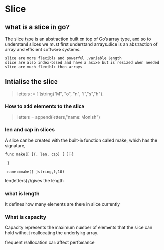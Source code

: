 # Slice 
## what is a slice in go?
   The slice type is an abstraction built on top of Go’s array type, and so to understand slices we must first understand arrays.slice is an abstraction of array
and efficient software systems.

    slice are more flexible and powerful .variable length
    slice are also index-based and have a asixe but is resized when needed
    slice are much flexible then arrays
    
## Intialise the slice
>   letters := [ ]string{"M", "o", "n", "i","s","h"}.

### How to add elements to the slice
>  letters = append(letters,"name: Monish")

### len and cap in slices
 
 
 A slice can be created with the built-in function called make, which has the signature,


 
``` 
func make([ ]T, len, cap) [ ]T{

 }
```

``` 
 name:=make([ ]string,0,10) 
```

 len(letters)   //gives the length 


### what is length 
  It defines how many elements are there in slice currently
 
### What is capacity
 Capacity represents the maximum number of elements that the slice can hold without reallocating the underlying array.
  
   frequent reallocation can affect perfomance
